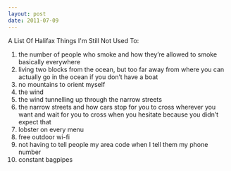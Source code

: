 ```yaml
---
layout: post
date: 2011-07-09
---
```


A List Of Halifax Things I'm Still Not Used To:

1. the number of people who smoke and how they’re allowed to smoke basically everywhere  
2. living two blocks from the ocean, but too far away from where you can actually go in the ocean if you don’t have a boat  
3. no mountains to orient myself  
4. the wind  
5. the wind tunnelling up through the narrow streets  
6. the narrow streets and how cars stop for you to cross wherever you want and wait for you to cross when you hesitate because you didn’t expect that  
7. lobster on every menu  
8. free outdoor wi-fi  
9. not having to tell people my area code when I tell them my phone number  
10. constant bagpipes   
